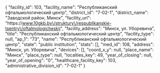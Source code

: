 {
    "facility_id": 103,
    "facility_name": "Республиканский офтальмологический центр",
    "district_id": "7-02-1",
    "district_name": "Заводской район, Минск",
    "facility_url": "https:\/\/www.10gkb.by\/struktury\/respublikanskie-tsentry\/oftalmologicheskij",
    "facility_address": "Минск, ул. Уборевича",
    "title": "Республиканский офтальмологический центр",
    "facility_type": null,
    "ap_1": "73",
    "name": "Республиканский офтальмологический центр",
    "state": "public institution",
    "stats": [],
    "med_id": 108,
    "address": "Минск, ул. Уборевича",
    "devices": [],
    "coord_x_y": null,
    "place_name": "Минск",
    "place_type": null,
    "localties_key": 49,
    "year_of_closing": null,
    "year_of_opening": "0",
    "healthcare_facility_key": 103,
    "administrative_division_id": "7-02-1"
}